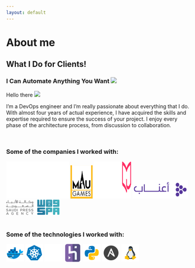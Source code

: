 ```yaml
---
layout: default
---
```


# About me
## What I Do for Clients!
### I Can Automate Anything You Want <img src="https://media.giphy.com/media/WUlplcMpOCEmTGBtBW/giphy.gif" width="30">

<p>Hello there <img src="https://media.giphy.com/media/hvRJCLFzcasrR4ia7z/giphy.gif" width="25px"></p>

<p>
I’m a DevOps engineer and I’m really passionate about everything that I do. With almost four years of actual experience, I have acquired the skills and expertise required to ensure the success of your project. I enjoy every phase of the architecture process, from discussion to collaboration.
</p>
<br>

### Some of the companies I worked with:
<div class=companies>
    <img src="/assets/images/companies/itba.svg" alt="itba" width="170" height="100"/> 
    <img src="/assets/images/companies/mau.png" alt="mau" width="60" height="90"/>
    <img src="/assets/images/companies/shaghafy.svg" alt="shaghafy Actions" width="100" height="100"/>
    <img src="/assets/images/companies/aanaab.png" alt="aanaab" width="150" height="50"/>
    <img src="/assets/images/companies/was.webp" alt="was" width="144" height="41"/> 
</div>
<br>

### Some of the technologies I worked with:

<div class=skills>
    <img src="/assets/images/docker.svg" alt="Docker" width="48" height="48"/> 
    <img src="/assets/images/kubernetes.svg" alt="Kubernetes" width="48" height="48"/>
    <img src="/assets/images/github.png" alt="GitHub Actions" width="48" height="48"/>
    <img src="/assets/images/heroku.png" alt="Heroku" width="48" height="48"/>
    <img src="/assets/images/python.svg" alt="Python" width="48" height="48"/> 
    <img src="/assets/images/ansible.svg" alt="Ansible" width="48" height="48"/> 
    <img src="/assets/images/linux.png" alt="Linux" width="48" height="48"/> 
</div>
<br>


